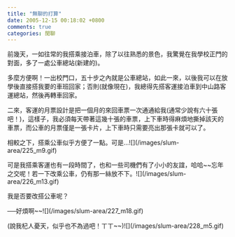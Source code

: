 ```yaml
---
title: "無聊的打算"
date: 2005-12-15 00:18:02 +0800
comments: true
categories: 閒聊
---
```

<p>前幾天，一如往常的我搭乘接泊車，除了以往熟悉的景色，我驚覺在我學校正門的對面，多了一處公車總站(新建的)。</p><p>多麼方便啊！一出校門口，五十步之內就是公車總站，如此一來，以後我可以在放學後直接搭我要的車班回家；否則(就像現在)，我總得先搭客運接泊車到中山路客運總站，然後再轉車回家。</p><p>二來，客運的月票設計是把一個月的來回車票一次通通給我(通常少說有六十張吧！)，這樣子，我必須每天帶著這幾十張的車票，上下車時得麻煩地撕掉該天的車票，而公車的月票僅是一張卡片，上下車時只需要亮出那張卡就可以了。</p><p>相較之下，搭乘公車似乎方便了一點。可是...![](/images/slum-area/225_m9.gif)</p><p>可是我搭乘客運也有一段時間了，也和一些司機們有了小小的友誼，哈哈~~忘年之交呢！若一下改乘公車，仍有那一絲放不下。![](/images/slum-area/226_m13.gif)</p><p>我是否要改搭公車呢？</p><p>──好煩啊~~![](/images/slum-area/227_m18.gif)</p><p>(說我杞人憂天，似乎也不為過吧！ㄒㄒ~~)![](/images/slum-area/228_m5.gif)</p><p />
